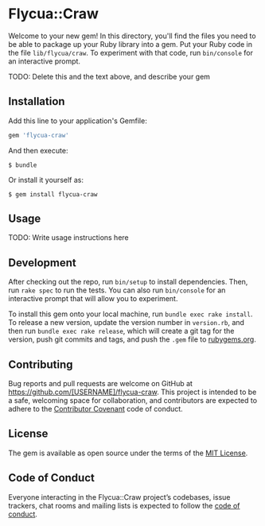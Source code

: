 # Flycua::Craw

Welcome to your new gem! In this directory, you'll find the files you need to be able to package up your Ruby library into a gem. Put your Ruby code in the file `lib/flycua/craw`. To experiment with that code, run `bin/console` for an interactive prompt.

TODO: Delete this and the text above, and describe your gem

## Installation

Add this line to your application's Gemfile:

```ruby
gem 'flycua-craw'
```

And then execute:

    $ bundle

Or install it yourself as:

    $ gem install flycua-craw

## Usage

TODO: Write usage instructions here

## Development

After checking out the repo, run `bin/setup` to install dependencies. Then, run `rake spec` to run the tests. You can also run `bin/console` for an interactive prompt that will allow you to experiment.

To install this gem onto your local machine, run `bundle exec rake install`. To release a new version, update the version number in `version.rb`, and then run `bundle exec rake release`, which will create a git tag for the version, push git commits and tags, and push the `.gem` file to [rubygems.org](https://rubygems.org).

## Contributing

Bug reports and pull requests are welcome on GitHub at https://github.com/[USERNAME]/flycua-craw. This project is intended to be a safe, welcoming space for collaboration, and contributors are expected to adhere to the [Contributor Covenant](http://contributor-covenant.org) code of conduct.

## License

The gem is available as open source under the terms of the [MIT License](http://opensource.org/licenses/MIT).

## Code of Conduct

Everyone interacting in the Flycua::Craw project’s codebases, issue trackers, chat rooms and mailing lists is expected to follow the [code of conduct](https://github.com/[USERNAME]/flycua-craw/blob/master/CODE_OF_CONDUCT.md).
